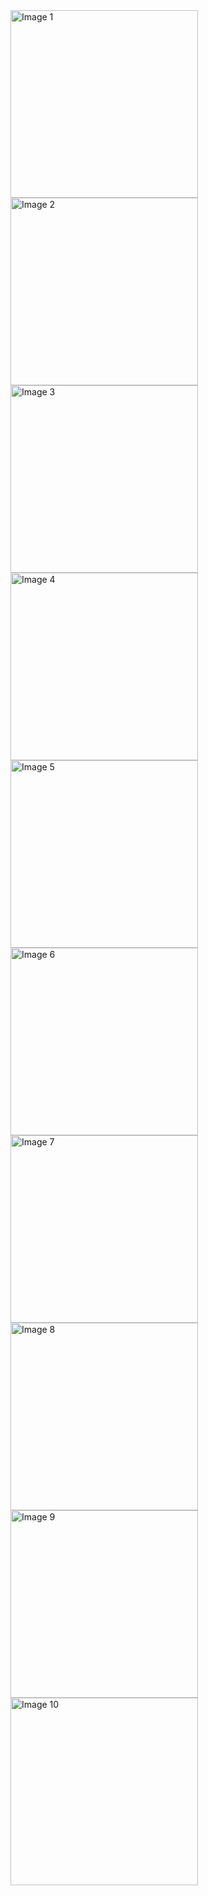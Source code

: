 <img src="https://github.com/user-attachments/assets/34659371-3971-42b9-b89f-91e039558982" alt="Image 1" width="300"/>
<img src="https://github.com/user-attachments/assets/e064459d-e65e-4e47-9524-2cbf8e2e5249" alt="Image 2" width="300"/>
<img src="https://github.com/user-attachments/assets/3d4da161-a761-4932-988b-1f08cc934462" alt="Image 3" width="300"/>
<img src="https://github.com/user-attachments/assets/492f6a52-c5e3-4250-a045-73cb7afaea39" alt="Image 4" width="300"/>
<img src="https://github.com/user-attachments/assets/e21acec1-7523-4575-a889-7c8a5f0fadf4" alt="Image 5" width="300"/>
<img src="https://github.com/user-attachments/assets/0862aaa5-21d8-4729-ba44-f95c1e790696" alt="Image 6" width="300"/>
<img src="https://github.com/user-attachments/assets/22b97f60-1660-42a1-be70-6a88fb430e46" alt="Image 7" width="300"/>
<img src="https://github.com/user-attachments/assets/cb458fca-332d-400b-877a-3daf7f45b69c" alt="Image 8" width="300"/>
<img src="https://github.com/user-attachments/assets/e7eb4fc4-6553-4b3f-9706-e10ebdde0af5" alt="Image 9" width="300"/>
<img src="https://github.com/user-attachments/assets/1a92f88b-f75a-4612-8159-7a6c9f21b6ba" alt="Image 10" width="300"/>
